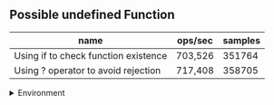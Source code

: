 ## Possible undefined Function

|name|ops/sec|samples|
|-|-|-|
|Using if to check function existence|703,526|351764|
|Using ? operator to avoid rejection|717,408|358705|


<details>
<summary>Environment</summary>

* __Machine:__ linux x64 | 4 vCPUs | 7.6GB Mem
* __Run:__ Mon Sep 02 2024 16:50:40 GMT+0000 (Coordinated Universal Time)
</details>

<!--
{"environment":{"platform":"linux","arch":"x64","cpus":4,"totalMemory":7.588970184326172},"benchmarks":[{"name":"Using if to check function existence","opsSec":703526.3941484006,"samples":351764},{"name":"Using ? operator to avoid rejection","opsSec":717408.3528726668,"samples":358705}]}-->
